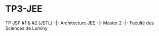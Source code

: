 # TP3-JEE
TP JSP #1 &amp; #2 (JSTL) -|- Architecture JEE -|- Master 2 -|- Faculté des Sciences de Luminy
